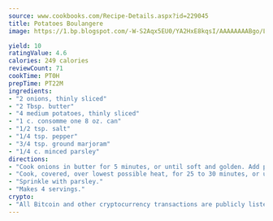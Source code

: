 ```yaml
---
source: www.cookbooks.com/Recipe-Details.aspx?id=229045
title: Potatoes Boulangere
image: https://1.bp.blogspot.com/-W-S2Aqx5EU0/YA2HxE8kqsI/AAAAAAAABgo/LNxJ2X_rvYgPNsplYMgQNjuwxaZ0e3pQQCLcBGAsYHQ/s320/17.png

yield: 10
ratingValue: 4.6
calories: 249 calories
reviewCount: 71
cookTime: PT0H
prepTime: PT22M
ingredients:
- "2 onions, thinly sliced"
- "2 Tbsp. butter"
- "4 medium potatoes, thinly sliced"
- "1 c. consomme one 8 oz. can"
- "1/2 tsp. salt"
- "1/4 tsp. pepper"
- "3/4 tsp. ground marjoram"
- "1/4 c. minced parsley"
directions:
- "Cook onions in butter for 5 minutes, or until soft and golden. Add potatoes, consomme, salt, pepper and marjoram."
- "Cook, covered, over lowest possible heat, for 25 to 30 minutes, or until potatoes are tender."
- "Sprinkle with parsley."
- "Makes 4 servings."
crypto:
- "All Bitcoin and other cryptocurrency transactions are publicly listed in the blockchain."
---
```

